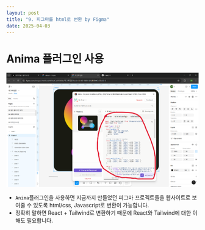 ```yaml
---
layout: post
title: "9. 피그마를 html로 변환 by Figma"
date: 2025-04-03
---
```


# Anima 플러그인 사용

<div style="text-align: center;">
	<img src="/사진들/피그마/anima.png" alt="alt text" />
</div>

- ```Anima```플러그인을 사용하면 지금까지 만들었던 피그마 프로젝트들을 웹사이트로 보여줄 수 있도록 html/css, Javascript로 변환이 가능합니다.
- 정확히 말하면 React + Tailwind로 변환하기 때문에 React와 Tailwind에 대한 이해도 필요합니다.

<br>
